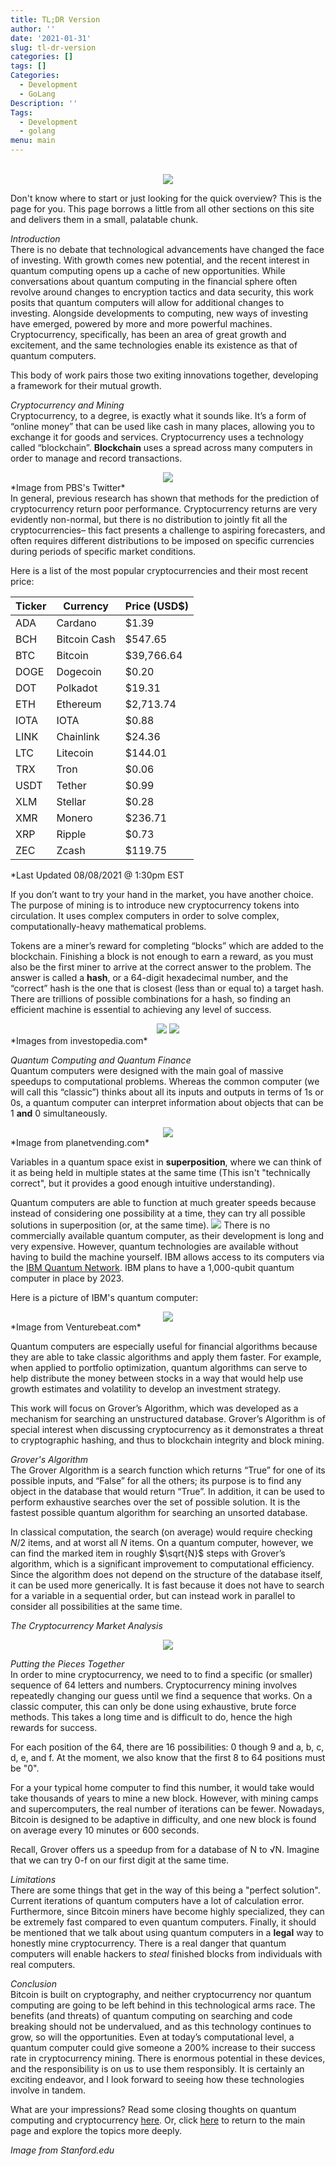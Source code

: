 ```yaml
---
title: TL;DR Version
author: ''
date: '2021-01-31'
slug: tl-dr-version
categories: []
tags: []
Categories:
  - Development
  - GoLang
Description: ''
Tags:
  - Development
  - golang
menu: main
---
```


<center>
</br>
<img src="https://news-media.stanford.edu/wp-content/uploads/2018/05/22145228/energyGettyImages_pagetop.jpg">
</center>

Don't know where to start or just looking for the quick overview? This is the page for you. This page borrows a little from all other sections on this site and delivers them in a small, palatable chunk.
</br>

*Introduction*
</br>
There is no debate that technological advancements have changed the face of investing. With growth comes new potential, and the recent interest in quantum computing opens up a cache of new opportunities. While conversations about quantum computing in the financial sphere often revolve around changes to encryption tactics and data security, this work posits that quantum computers will allow for additional changes to investing. Alongside developments to computing, new ways of investing have emerged, powered by more and more powerful machines. Cryptocurrency, specifically, has been an area of great growth and excitement, and the same technologies enable its existence as that of quantum computers.

This body of work pairs those two exiting innovations together, developing a framework for their mutual growth. 

*Cryptocurrency and Mining*
</br>
Cryptocurrency, to a degree, is exactly what it sounds like. It’s a form of “online money” that can be used like cash in many places, allowing you to exchange it for goods and services. Cryptocurrency uses a technology called “blockchain”. **Blockchain** uses a spread across many computers in order to manage and record transactions.

<center>
<img src="https://pbs.twimg.com/media/DBIdPDQVYAEcLx_.png">
</center> *Image from PBS's Twitter*
</br>
In general, previous research has shown that methods for the prediction of cryptocurrency return poor performance. Cryptocurrency returns are very evidently non-normal, but there is no distribution to jointly fit all the cryptocurrencies– this fact presents a challenge to aspiring forecasters, and often requires different distributions to be imposed on specific currencies during periods of specific market conditions.

Here is a list of the most popular cryptocurrencies and their most recent price:

| Ticker | Currency     |Price (USD$) |
|--------|--------------|-------------|
| ADA    | Cardano      |$1.39 |
| BCH    | Bitcoin Cash |$547.65|
| BTC    | Bitcoin      |$39,766.64|
| DOGE   | Dogecoin     |$0.20|
| DOT    | Polkadot     |$19.31|
| ETH    | Ethereum     |$2,713.74|
| IOTA   | IOTA         |$0.88|
| LINK   | Chainlink    |$24.36|
| LTC    | Litecoin     |$144.01|
| TRX    | Tron         |$0.06|
| USDT   | Tether       |$0.99|
| XLM    | Stellar      |$0.28|
| XMR    | Monero       |$236.71|
| XRP    | Ripple       |$0.73|
| ZEC    | Zcash        |$119.75|

*Last Updated 08/08/2021 @ 1:30pm EST

If you don’t want to try your hand in the market, you have another choice. The purpose of mining is to introduce new cryptocurrency tokens into circulation.  It uses complex computers in order to solve complex, computationally-heavy mathematical problems.  

Tokens are a miner’s reward for completing “blocks” which are added to the blockchain. Finishing a block is not enough to earn a reward, as you must also be the first miner to arrive at the correct answer to the problem. The answer is called a **hash**, or a 64-digit hexadecimal number, and the “correct” hash is the one that is closest (less than or equal to) a target hash. There are trillions of possible combinations for a hash, so finding an efficient machine is essential to achieving any level of success.

<center>
<img src="https://www.investopedia.com/thmb/-qPfu_UbxElbM1lsv7_MCSW2Kn0=/2972x0/filters:no_upscale():max_bytes(150000):strip_icc():format(webp)/dotdash_Final_How_Does_Bitcoin_Mining_Work_Dec_2020-03-0a1fdb34570c49c4b56042e43d7559b3.jpg">

<img src="https://www.investopedia.com/thmb/Z1iFHo1lyR2eOcR5nyczjzv0pBc=/2972x0/filters:no_upscale():max_bytes(150000):strip_icc():format(webp)/dotdash_Final_How_Does_Bitcoin_Mining_Work_Dec_2020-04-2d73080ca35e4e3bab0455cac17026de.jpg">
</center> *Images from investopedia.com*
</br>

*Quantum Computing and Quantum Finance*
</br>
Quantum computers were designed with the main goal of massive speedups to computational problems. Whereas the common computer (we will call this “classic”) thinks about all its inputs and outputs in terms of 1s or 0s, a quantum computer can interpret information about objects that can be 1 **and** 0 simultaneously.

<center>
<img src="https://www.planet-vending.com/wp-content/uploads/2020/01/Quantum-Computing-Infographic.jpeg">
</center> *Image from planetvending.com*
</br>

Variables in a quantum space exist in **superposition**, where we can think of it as being held in multiple states at the same time (This isn't "technically correct", but it provides a good enough intuitive understanding).

Quantum computers are able to function at much greater speeds because instead of considering one possibility at a time, they can try all possible solutions in superposition (or, at the same time). <img src="1.png">
There is no commercially available quantum computer, as their development is long and very expensive. However, quantum technologies are available without having to build the machine yourself. IBM allows access to its computers via the [IBM Quantum Network](https://quantum-computing.ibm.com/login). IBM plans to have a 1,000-qubit quantum computer in place by 2023.

Here is a picture of IBM's quantum computer:
<center>
<img src="https://venturebeat.com/wp-content/uploads/2019/07/q2.jpg?w=1200&strip=all">
</center> *Image from Venturebeat.com*
</br>

Quantum computers are especially useful for financial algorithms because they are able to take classic algorithms and apply them faster. For example, when applied to portfolio optimization, quantum algorithms can serve to help distribute the money between stocks in a way that would help use growth estimates and volatility to develop an investment strategy. 

This work will focus on Grover’s Algorithm, which was developed as a mechanism for searching an unstructured database. Grover’s Algorithm is of special interest when discussing cryptocurrency as it demonstrates a threat to cryptographic hashing, and thus to blockchain integrity and block mining. 

*Grover's Algorithm*
</br>
The Grover Algorithm is a search function which returns “True” for one of its possible inputs, and “False” for all the others; its purpose is to find any object in the database that would return “True”. In addition, it can be used to perform exhaustive searches over the set of possible solution. It is the fastest possible quantum algorithm for searching an unsorted database. 

In classical computation, the search (on average) would require checking $N/2$ items, and at worst all $N$ items. On a quantum computer, however, we can find the marked item in roughly $\sqrt{N}$ steps with Grover’s algorithm, which is a significant improvement to computational efficiency. Since the algorithm does not depend on the structure of the database itself, it can be used more generically. It is fast because it does not have to search for a variable in a sequential order, but can instead work in parallel to consider all possibilities at the same time.

*The Cryptocurrency Market Analysis*
</br>
<center>
<img src="2.png">
</center> 



*Putting the Pieces Together*
</br>
In order to mine cryptocurrency, we need to to find a specific (or smaller) sequence of 64 letters and numbers. Cryptocurrency mining involves repeatedly changing our guess until we find a sequence that works. On a classic computer, this can only be done using exhaustive, brute force methods. This takes a long time and is difficult to do, hence the high rewards for success.

For each position of the 64, there are 16 possibilities: 0 though 9 and a, b, c, d, e, and f. At the moment, we also know that the first 8 to 64 positions must be "0". 

For a your typical home computer to find this number, it would take would take thousands of years to mine a new block. However, with mining camps and supercomputers, the real number of iterations can be fewer. Nowadays, Bitcoin is designed to be adaptive in difficulty, and one new block is found on average every 10 minutes or 600 seconds. 

Recall, Grover offers us a speedup from for a database of N to √N. Imagine that we can try 0-f on our first digit at the same time. 

*Limitations*
</br>
There are some things that get in the way of this being a "perfect solution". Current iterations of quantum computers have a lot of calculation error. Furthermore, since Bitcoin miners have become highly specialized, they can be extremely fast compared to even quantum computers. Finally, it should be mentioned that we talk about using quantum computers in a **legal** way to honestly mine cryptocurrency. There is a real danger that quantum computers will enable hackers to *steal* finished blocks from individuals with real computers. 

*Conclusion*
</br>
Bitcoin is built on cryptography, and neither cryptocurrency nor quantum computing are going to be left behind in this technological arms race. The benefits (and threats) of quantum computing on searching and code breaking should not be undervalued, and as this technology continues to grow, so will the opportunities. Even at today’s computational level, a quantum computer could give someone a 200% increase to their success rate in cryptocurrency mining. There is enormous potential in these devices, and the responsibility is on us to use them responsibly.  It is certainly an exciting endeavor, and I look forward to seeing how these technologies involve in tandem.

What are your impressions? Read some closing thoughts on quantum computing and cryptocurrency [here](https://amoderninvestor.netlify.app/21/2021/01/). Or, click [here](https://amoderninvestor.netlify.app/) to return to the main page and explore the topics more deeply.

*Image from Stanford.edu*